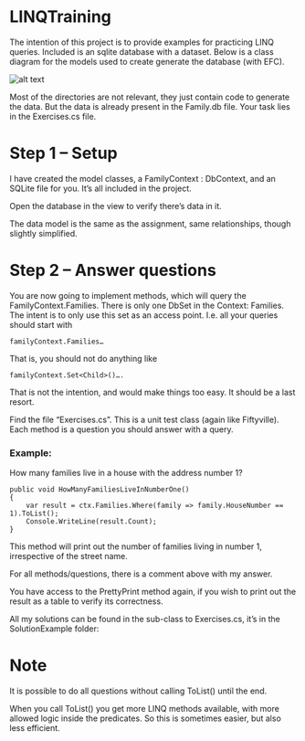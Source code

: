 # LINQTraining

The intention of this project is to provide examples for practicing LINQ queries.
Included is an sqlite database with a dataset. Below is a class diagram for the models used to create generate the database (with EFC).

![alt text](https://github.com/TroelsMortensen/LINQTraining/blob/master/LINQTraining/ModelsDiagram.png "Models diagram")

Most of the directories are not relevant, they just contain code to generate the data. But the data is already present in the Family.db file. Your task lies in the Exercises.cs file.

# Step 1 – Setup

I have created the model classes, a FamilyContext : DbContext, and an SQLite file for you. It’s all included in the project.

Open the database in the view to verify there’s data in it.

The data model is the same as the assignment, same relationships, though slightly simplified.

 

# Step 2 – Answer questions

You are now going to implement methods, which will query the FamilyContext.Families. There is only one DbSet in the Context: Families. The intent is to only use this set as an access point. I.e. all your queries should start with

```
familyContext.Families…
```

That is, you should not do anything like
```
familyContext.Set<Child>()….
```
That is not the intention, and would make things too easy. It should be a last resort.

 

Find the file “Exercises.cs”. This is a unit test class (again like Fiftyville). Each method is a question you should answer with a query.

 
### Example:

How many families live in a house with the address number 1?

```
public void HowManyFamiliesLiveInNumberOne()
{
    var result = ctx.Families.Where(family => family.HouseNumber == 1).ToList();
    Console.WriteLine(result.Count);
}
```

This method will print out the number of families living in number 1, irrespective of the street name.

For all methods/questions, there is a comment above with my answer.

You have access to the PrettyPrint method again, if you wish to print out the result as a table to verify its correctness.

All my solutions can be found in the sub-class to Exercises.cs, it’s in the SolutionExample folder:

  
# Note
It is possible to do all questions without calling ToList() until the end. 

When you call ToList() you get more LINQ methods available, with more allowed logic inside the predicates. So this is sometimes easier, but also less efficient. 
